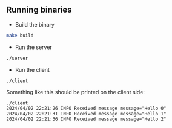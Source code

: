 ## Running binaries

* Build the binary
```bash
make build
```
* Run the server
```bash
./server
```
* Run the client
```bash
./client
```

Something like this should be printed on the client side:
```
./client
2024/04/02 22:21:26 INFO Received message message="Hello 0"
2024/04/02 22:21:31 INFO Received message message="Hello 1"
2024/04/02 22:21:36 INFO Received message message="Hello 2"
```
